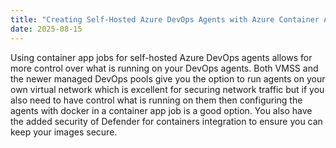 ```yaml
---
title: "Creating Self-Hosted Azure DevOps Agents with Azure Container App Jobs and Managed Identity"
date: 2025-08-15
---
```


Using container app jobs for self-hosted Azure DevOps agents allows for more control over what is running on your DevOps agents. Both VMSS and the newer managed DevOps pools give you the option to run agents on your own virtual network which is excellent for securing network traffic but if you also need to have control what is running on them then configuring the agents with docker in a container app job is a good option. You also have the added security of Defender for containers integration to ensure you can keep your images secure.

